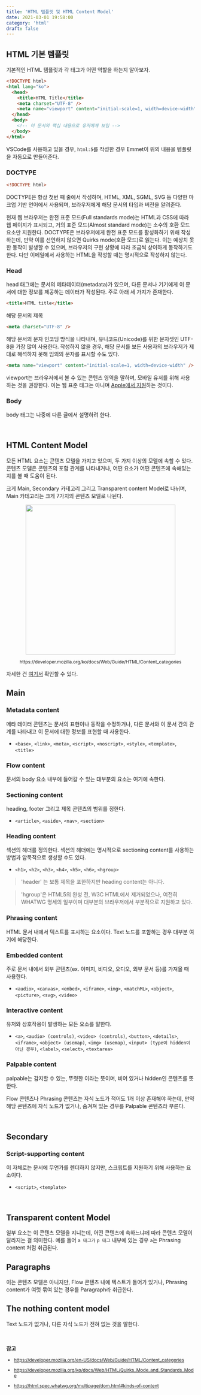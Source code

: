 ```yaml
---
title: 'HTML 템플릿 및 HTML Content Model'
date: 2021-03-01 19:58:00
category: 'html'
draft: false
---
```


## HTML 기본 템플릿

기본적인 HTML 템플릿과 각 태그가 어떤 역할을 하는지 알아보자.

```html
<!DOCTYPE html>
<html lang="ko">
  <head>
    <title>HTML Title</title>
    <meta charset="UTF-8" />
    <meta name="viewport" content="initial-scale=1, width=device-width" />
  </head>
  <body>
    <!-- 이 문서의 핵심 내용으로 유저에게 보임 -->
  </body>
</html>
```

VSCode를 사용하고 있을 경우, `html:5`를 작성한 경우 Emmet이 위의 내용을 템플릿을 자동으로 만들어준다.

### DOCTYPE

```html
<!DOCTYPE html>
```

DOCTYPE은 항상 첫번 째 줄에서 작성하며, HTML, XML, SGML, SVG 등 다양한 마크업 기반 언어에서 사용되며, 브라우저에게 해당 문서의 타입과 버전을 알려준다.

현재 웹 브라우저는 완전 표준 모드(Full standards mode)는 HTML과 CSS에 따라 웹 페이지가 표시되고, 거의 표준 모드(Almost standard mode)는 소수의 호환 모드 요소만 지원한다. DOCTYPE은 브라우저에게 완전 표준 모드를 활성화하기 위해 작성하는데, 만약 이를 선언하지 않으면 Quirks mode(호환 모드)로 읽는다. 이는 예상치 못한 동작이 발생할 수 있으며, 브라우저의 구현 상황에 따라 조금씩 상이하게 동작하기도 한다. 다만 이메일에서 사용하는 HTML을 작성할 때는 명시적으로 작성하지 않는다.

### Head

head 태그에는 문서의 메타데이터(metadata)가 있으며, 다른 문서나 기기에게 이 문서에 대한 정보를 제공하는 데이터가 작성된다. 주로 아래 세 가지가 존재한다.

```html
<title>HTML title</title>
```

해당 문서의 제목

```html
<meta charset="UTF-8" />
```

해당 문서의 문자 인코딩 방식을 나타내며, 유니코드(Unicode)를 위한 문자셋인 UTF-8을 가장 많이 사용한다. 작성하지 않을 경우, 해당 문서를 보든 사용자의 브라우저가 제대로 해석하지 못해 임의의 문자를 표시할 수도 있다.

```html
<meta name="viewport" content="initial-scale=1, width=device-width" />
```

viewport는 브라우저에서 볼 수 있는 콘텐츠 영역을 말하며, 모바일 유저를 위해 사용하는 것을 권장한다. 이는 웹 표준 태그는 아니며 <a href="https://developer.apple.com/library/archive/documentation/AppleApplications/Reference/SafariWebContent/UsingtheViewport/UsingtheViewport.html" target="_blank">Apple에서 지원</a>하는 것이다.

### Body

body 태그는 나중에 다른 글에서 설명하려 한다.

<br />

## HTML Content Model

모든 HTML 요소는 콘텐츠 모델을 가지고 있으며, 두 가지 이상의 모델에 속할 수 있다. 콘텐츠 모델은 콘텐츠의 포함 관계를 나타내거나, 어떤 요소가 어떤 콘텐츠에 속해있는지를 볼 때 도움이 된다.

크게 Main, Secondary 카테고리 그리고 Transparent content Model로 나뉘며, Main 카테고리는 크게 7가지의 콘텐츠 모델로 나뉜다.

<div style="text-align: center">
<img src="https://developer.mozilla.org/@api/deki/files/6244/=Content_categories_venn.png?size=webview" style="width: 400px;">
<p style="font-size: 12px;">https://developer.mozilla.org/ko/docs/Web/Guide/HTML/Content_categories</p>
</div>

자세한 건 <a href="https://html.spec.whatwg.org/multipage/dom.html#kinds-of-content" target="_blank">여기서</a> 확인할 수 있다.
<br />

## Main

### Metadata content

메타 데이터 콘텐츠는 문서의 표현이나 동작을 수정하거나, 다른 문서와 이 문서 간의 관계를 나타내고 이 문서에 대한 정보를 표현할 때 사용한다.

- `<base>`, `<link>`, `<meta>`, `<script>`, `<noscript>`, `<style>`, `<template>`, `<title>`

### Flow content

문서의 body 요소 내부에 들어갈 수 있는 대부분의 요소는 여기에 속한다.

### Sectioning content

heading, footer 그리고 제목 콘텐츠의 범위를 정한다.

- `<article>`, `<aside>`, `<nav>`, `<section>`

### Heading content

섹션의 헤더를 정의한다. 섹션의 헤더에는 명시적으로 sectioning content를 사용하는 방법과 암묵적으로 생성할 수도 있다.

- `<h1>`, `<h2>`, `<h3>`, `<h4>`, `<h5>`, `<h6>`, `<hgroup>`

> 'header' 는 보통 제목을 포한하지만 heading content는 아니다.

> 'hgroup'은 HTML5의 완성 전, W3C HTML에서 제거되었으나, 여전히 WHATWG 명세의 일부이며 대부분의 브라우저에서 부분적으로 지원하고 있다.

### Phrasing content

HTML 문서 내에서 텍스트를 표시하는 요소이다. Text 노드를 포함하는 경우 대부분 여기에 해당한다.

### Embedded content

주로 문서 내에서 외부 콘텐츠(ex. 이미지, 비디오, 오디오, 외부 문서 등)를 가져올 때 사용한다.

- `<audio>`, `<canvas>`, `<embed>`, `<iframe>`, `<img>`, `<matchML>`, `<object>`, `<picture>`, `<svg>`, `<video>`

### Interactive content

유저와 상호작용이 발생하는 모든 요소를 말한다.

- `<a>`, `<audio> (controls)`, `<video> (controls)`, `<button>`, `<details>`, `<iframe>`, `<object> (usemap)`, `<img> (usemap)`, `<input> (type이 hidden이 아닌 경우)`, `<label>`, `<select>`, `<textarea>`

### Palpable content

palpable는 감지할 수 있는, 뚜렷한 이라는 뜻이며, 비어 있거나 hidden인 콘텐츠를 뜻한다.

Flow 콘텐츠나 Phrasing 콘텐츠는 자식 노드가 적어도 1개 이상 존재해야 하는데, 만약 해당 콘텐츠에 자식 노드가 없거나, 숨겨져 있는 경우를 Palpable 콘텐츠라 부른다.

<br />

## Secondary

### Script-supporting content

이 자체로는 문서에 무언가를 렌더하지 않지만, 스크립트를 지원하기 위해 사용하는 요소이다.

- `<script>`, `<template>`

<br />

## Transparent content Model

일부 요소는 이 콘텐츠 모델을 지니는데, 어떤 콘텐츠에 속하느냐에 따라 콘텐츠 모델이 달라지는 걸 의미한다.
예를 들어 `a 태그가` `p 태그` 내부에 있는 경우 `a`는 Phrasing content 처럼 취급된다.

## Paragraphs

이는 콘텐츠 모델은 아니지만, Flow 콘텐츠 내에 텍스트가 들어가 있거나, Phrasing content가 여럿 묶여 있는 경우를 Paragraph라 취급한다.

## The nothing content model

Text 노드가 없거나, 다른 자식 노드가 전혀 없는 것을 말한다.

<br />

**참고**

<div style="font-size: 12px;">

- https://developer.mozilla.org/en-US/docs/Web/Guide/HTML/Content_categories

- https://developer.mozilla.org/ko/docs/Web/HTML/Quirks_Mode_and_Standards_Mode

- https://html.spec.whatwg.org/multipage/dom.html#kinds-of-content

</div>
